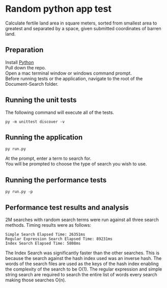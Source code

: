 # Random python app test
Calculate fertile land area in square meters, sorted from smallest area to greatest and separated by a 
space, given submitted coordinates of barren land.
## Preparation
Install [Python](https://www.python.org/)  
Pull down the repo.  
Open a mac terminal window or windows command prompt.  
Before running tests or the application, navigate to the root of the Document-Search folder.  
## Running the unit tests 
The following command will execute all of the tests.
```
py -m unittest discover -v
```
## Running the application
```
py run.py
```
At the prompt, enter a term to search for.  
You will be prompted to choose the type of search you wish to use.
## Running the performance tests
```
py run.py -p
```
## Performance test results and analysis
2M searches with random search terms were run against all three search methods. Timing results were
as follows:
```
Simple Search Elapsed Time: 26351ms
Regular Expression Search Elapsed Time: 89231ms
Index Search Elapsed Time: 5808ms
```
The Index Search was significantly faster than the other searches. This is because the search against
the hash index used was an inverse hash. The words of the search files are used as the keys of the hash
index enabling the complexity of the search to be O(1). The regular expression and simple string search 
are required to search the entire list of words every search making those searches O(n).